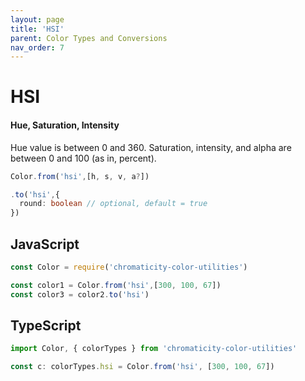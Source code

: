 ```yaml
---
layout: page
title: 'HSI'
parent: Color Types and Conversions
nav_order: 7
---
```


# HSI

#### Hue, Saturation, Intensity

Hue value is between 0 and 360. Saturation, intensity, and alpha are between 0 and 100 (as in, percent).

```ts
Color.from('hsi',[h, s, v, a?])

.to('hsi',{
  round: boolean // optional, default = true
})
```

## JavaScript

```js
const Color = require('chromaticity-color-utilities')

const color1 = Color.from('hsi',[300, 100, 67])
const color3 = color2.to('hsi')
```

## TypeScript

```ts
import Color, { colorTypes } from 'chromaticity-color-utilities'

const c: colorTypes.hsi = Color.from('hsi', [300, 100, 67])
```
